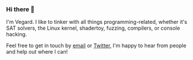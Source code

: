 ### Hi there 👋

I'm Vegard. I like to tinker with all things programming-related, whether it's SAT solvers, the Linux kernel, shadertoy, fuzzing, compilers, or console hacking.

Feel free to get in touch by [email](mailto:vegard.nossum@gmail.com) or [Twitter](https://twitter.com/vegard_no), I'm happy to hear from people and help out where I can!
